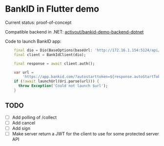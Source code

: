 # BankID in Flutter demo

Current status: proof-of-concept

Compatible backend in .NET: 
[activout/bankid-demo-backend-dotnet](https://github.com/activout/bankid-demo-backend-dotnet)

Code to launch BankID app:

```dart
    final dio = Dio(BaseOptions(baseUrl: 'http://172.16.1.154:5124/api/'));
    final client = BankIdClient(dio);

    final response = await client.auth();

    var url =
        'https://app.bankid.com/?autostarttoken=${response.autoStartToken}&redirect=null';
    if (!await launchUrl(Uri.parse(url))) {
      throw Exception('Could not launch $url');
    }
```


## TODO

- [ ] Add polling of /collect
- [ ] Add cancel
- [ ] Add sign
- [ ] Make server return a JWT for the client to use for some protected server API
